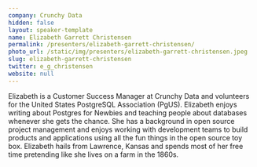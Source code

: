 ```yaml
---
company: Crunchy Data
hidden: false
layout: speaker-template
name: Elizabeth Garrett Christensen
permalink: /presenters/elizabeth-garrett-christensen/
photo_url: /static/img/presenters/elizabeth-garrett-christensen.jpeg
slug: elizabeth-garrett-christensen
twitter: e_g_christensen
website: null
---
```


Elizabeth is a Customer Success Manager at Crunchy Data and volunteers for the United States PostgreSQL Association (PgUS). Elizabeth enjoys writing about Postgres for Newbies and teaching people about databases whenever she gets the chance. She has a background in open source project management and enjoys working with development teams to build products and applications using all the fun things in the open source toy box. Elizabeth hails from Lawrence, Kansas and spends most of her free time pretending like she lives on a farm in the 1860s.

